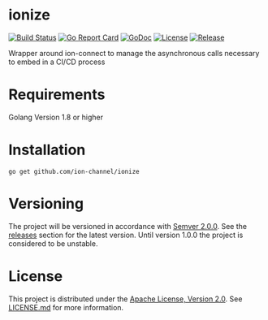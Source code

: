 # ionize
[![Build Status](https://travis-ci.org/ion-channel/ionize.svg?branch=master)](https://travis-ci.org/ion-channel/ionize)
[![Go Report Card](https://goreportcard.com/badge/github.com/ion-channel/ionize)](https://goreportcard.com/report/github.com/ion-channel/ionize)
[![GoDoc](https://godoc.org/github.com/ion-channel/ionize?status.svg)](https://godoc.org/github.com/ion-channel/ionize)
[![License](https://img.shields.io/badge/License-Apache%202.0-blue.svg)](https://github.com/ion-channel/ionize/blob/master/LICENSE.md)
[![Release](https://img.shields.io/github/release/ion-channel/ionize.svg)](https://github.com/ion-channel/ionize/releases/latest)

Wrapper around ion-connect to manage the asynchronous calls necessary to embed in a CI/CD process

# Requirements
Golang Version 1.8 or higher

# Installation

```
go get github.com/ion-channel/ionize
```

# Versioning

The project will be versioned in accordance with [Semver 2.0.0](http://semver.org).  See the [releases](https://github.com/ion-channel/ionic/releases) section for the latest version.  Until version 1.0.0 the project is considered to be unstable.

# License
This project is distributed under the [Apache License, Version 2.0](http://www.apache.org/licenses/LICENSE-2.0).  See [LICENSE.md](./LICENSE.md) for more information.
